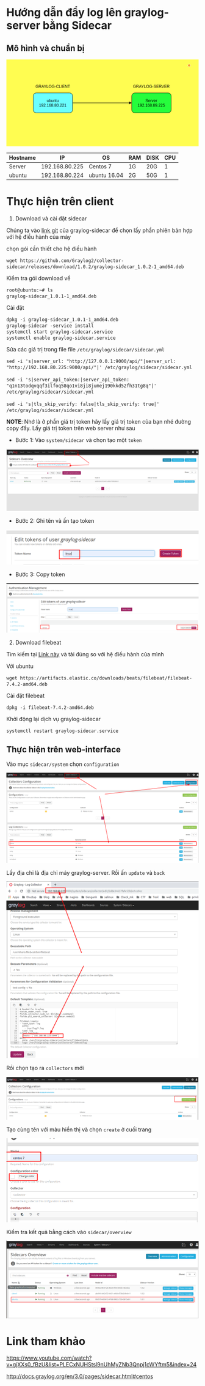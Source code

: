 # Hướng dẫn đẩy log lên graylog-server bằng Sidecar

## Mô hình và chuẩn bị 

![](../images/screen_48.png)

| Hostname | IP | OS | RAM | DISK | CPU | 
|---|---|---|----|---|---|
| Server | 192.168.80.225 | Centos 7 | 1G | 20G | 1 | 
| ubuntu | 192.168.80.224 | ubuntu 16.04  | 2G | 50G | 1 |

# Thực hiện trên client 
1. Download và cài đặt sidecar 

Chúng ta vào [link git](https://github.com/Graylog2/collector-sidecar/releases) của graylog-sidecar để chọn lấy phần phiên bản hợp với hệ điều hành của máy

chọn gói cần thiết cho hệ điều hành 
```
wget https://github.com/Graylog2/collector-sidecar/releases/download/1.0.2/graylog-sidecar_1.0.2-1_amd64.deb
```

Kiểm tra gói download về
```
root@ubuntu:~# ls
graylog-sidecar_1.0.1-1_amd64.deb
```
Cài đặt 
```
dpkg -i graylog-sidecar_1.0.1-1_amd64.deb
graylog-sidecar -service install
systemctl start graylog-sidecar.service
systemctl enable graylog-sidecar.service
```

Sửa các giá trị trong file file `/etc/graylog/sidecar/sidecar.yml`
```
sed -i 's|server_url: "http://127.0.0.1:9000/api/"|server_url: "http://192.168.80.225:9000/api/"|' /etc/graylog/sidecar/sidecar.yml

sed -i 's|server_api_token:|server_api_token: "q1n13todqvqqf3ilfoq58qo1vi8ji8jumej190kkd52fh31tg8q"|' /etc/graylog/sidecar/sidecar.yml

sed -i 's|tls_skip_verify: false|tls_skip_verify: true|' /etc/graylog/sidecar/sidecar.yml
```
**NOTE**: Nhớ là ở phần giá trị token hãy lấy giá trị token của bạn nhé đường copy đấy. Lấy giá trị token trên web server như sau
- Bước 1: Vào `system/sidecar` và chọn tạo một `token`

![](../images/screen_16.png)

- Bước 2: Ghi tên và ấn tạo token 

![](../images/screen_17.png)

- Bước 3: Copy token 

![](../images/screen_18.png)

2. Download filebeat 

Tìm kiếm tại [Link này](https://www.elastic.co/fr/downloads/beats/filebeat) và tải đúng so với hệ điều hành của mình 

Với ubuntu
```
wget https://artifacts.elastic.co/downloads/beats/filebeat/filebeat-7.4.2-amd64.deb
```
Cài đặt filebeat
```
dpkg -i filebeat-7.4.2-amd64.deb
```

Khởi động lại dịch vụ graylog-sidecar 
```
systemctl restart graylog-sidecar.service 
```

## Thực hiện trên web-interface 
Vào mục `sidecar/system` chọn `configuration`

![](../images/screen_20.png)

Lấy địa chỉ là địa chỉ máy graylog-server. Rồi ấn `update` và `back`

![](../images/screen_21.png)

Rồi chọn tạo ra `collectors` mới 

![](../images/screen_22.png)

Tạo cùng tên với màu hiển thị và chọn `create` ở cuối trang 

![](../images/screen_23.png)

Kiểm tra kết quả bằng cách vào `sidecar/overview`

![](../images/screen_47.png)

# Link tham khảo 
https://www.youtube.com/watch?v=gjXXs0_fBzU&list=PLECxNUHStsl9nUhMyZNb3Qnpj1cWYftm5&index=24

http://docs.graylog.org/en/3.0/pages/sidecar.html#centos